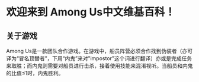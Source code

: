 # 欢迎来到 Among Us中文维基百科！
## 关于游戏
 Among Us是一款团队合作游戏。在游戏中，船员阵营必须合作找到伪装者（亦可译为“冒名顶替者”，下用“内鬼”来对"impostor"这个词进行翻译）亦或是完成任务来取胜；而内鬼则需要对船员进行击杀，接着使用技能来混淆视听。当船员和内鬼的比值≤1时，内鬼胜利。
